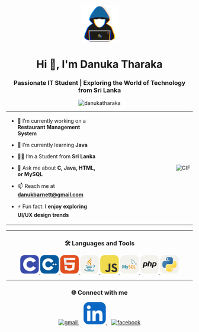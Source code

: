 <p align="center">
  <img src="https://github.com/Vishmithahash/Vishmithahash/blob/main/about.gif" width="100px">
</p>

<h1 align="center">Hi 👋, I'm Danuka Tharaka</h1>
<h3 align="center">Passionate IT Student | Exploring the World of Technology from Sri Lanka</h3>

<p align="center">
  <img src="https://komarev.com/ghpvc/?username=danukatharaka&label=Profile%20views&color=0e75b6&style=flat" alt="danukatharaka" />
</p>

<table align="center">
<tr border="none">
<td width="50%" align="left">

- 🔭 I’m currently working on a **Restaurant Management System**

- 🌱 I’m currently learning **Java**

- 🧑‍🎓 I’m a Student from **Sri Lanka**

- 💬 Ask me about **C, Java, HTML, or MySQL**

- 📫 Reach me at **danukbarnett@gmail.com**

- ⚡ Fun fact: **I enjoy exploring UI/UX design trends**

</td>

<td width="50%" align="center">

  <img align="right" alt="GIF" src="https://i.pinimg.com/originals/e4/26/70/e426702edf874b181aced1e2fa5c6cde.gif" />


</td>
</tr>
</table>

---

<h3 align="center">🛠️ Languages and Tools</h3>

<p align="center"> 
  <a href="https://www.cprogramming.com/" target="_blank" rel="noreferrer"> 
    <img src="https://github.com/tandpfun/skill-icons/blob/main/icons/C.svg" alt="c" width="50" height="50"/> 
  </a> 
  <a href="https://www.w3schools.com/cpp/" target="_blank" rel="noreferrer"> 
    <img src="https://github.com/tandpfun/skill-icons/blob/main/icons/CPP.svg" alt="cplusplus" width="50" height="50"/> 
  </a> 
  <a href="https://www.w3.org/html/" target="_blank" rel="noreferrer"> 
    <img src="https://github.com/tandpfun/skill-icons/blob/main/icons/HTML.svg" alt="html5" width="50" height="50"/> 
  </a> 
  <a href="https://www.java.com" target="_blank" rel="noreferrer"> 
    <img src="https://github.com/tandpfun/skill-icons/blob/main/icons/Java-Light.svg" alt="java" width="50" height="50"/> 
  </a> 
  <a href="https://developer.mozilla.org/en-US/docs/Web/JavaScript" target="_blank" rel="noreferrer"> 
    <img src="https://github.com/tandpfun/skill-icons/blob/main/icons/JavaScript.svg" alt="javascript" width="50" height="50"/> 
  </a> 
  <a href="https://www.mysql.com/" target="_blank" rel="noreferrer"> 
    <img src="https://github.com/tandpfun/skill-icons/blob/main/icons/MySQL-Light.svg" alt="mysql" width="50" height="50"/> 
  </a> 
  <a href="https://www.php.net" target="_blank" rel="noreferrer"> 
    <img src="https://github.com/tandpfun/skill-icons/blob/main/icons/PHP-Light.svg" alt="php" width="50" height="50"/> 
  </a> 
  <a href="https://www.python.org" target="_blank" rel="noreferrer"> 
    <img src="https://github.com/tandpfun/skill-icons/blob/main/icons/Python-Light.svg" alt="python" width="50" height="50"/> 
  </a> 
</p>

---

<h3 align="center">🌐 Connect with me</h3>

<p align="center">
  <a href="mailto:danukbarnett@gmail.com" target="blank">
   <img src="https://upload.wikimedia.org/wikipedia/commons/4/4e/Gmail_Icon.png" alt="gmail" width="40" height="40"/>


  </a>
  &nbsp;&nbsp;
  <a href="www.linkedin.com/in/danuka-barnett-54019a324" target="blank"> <!-- Replace with your LinkedIn profile -->
    <img src="https://github.com/Vishmithahash/Skill-Icons/blob/main/icons/LinkedIn.svg" alt="linkedin" width="60" height="60"/>
  </a>
  &nbsp;&nbsp;
  <a href="https://www.facebook.com/" target="blank"> <!-- Replace with your Facebook profile -->
    <img src="https://raw.githubusercontent.com/rahuldkjain/github-profile-readme-generator/master/src/images/icons/Social/facebook.svg" alt="facebook" width="60" height="60"/>
  </a>
</p>
